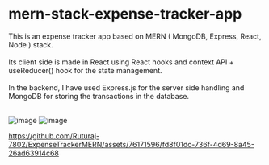 # mern-stack-expense-tracker-app
This is an expense tracker app based on MERN ( MongoDB, Express, React, Node ) stack. <br/><br/>
Its client side is made in React using React hooks and context API + useReducer() hook for the state management. <br/><br/>
In the backend, I have used Express.js for the server side handling and MongoDB for storing the transactions in the database.<br/><br/>
 
![image](https://github.com/Ruturaj-7802/ExpenseTrackerMERN/assets/76171596/90cc07f7-f234-42f8-901f-35ec7cd26cf1)
![image](https://github.com/Ruturaj-7802/ExpenseTrackerMERN/assets/76171596/6596c033-62dc-4d4a-9dd7-2e2bc3f2616d)


https://github.com/Ruturaj-7802/ExpenseTrackerMERN/assets/76171596/fd8f01dc-736f-4d69-8a45-26ad63914c68
